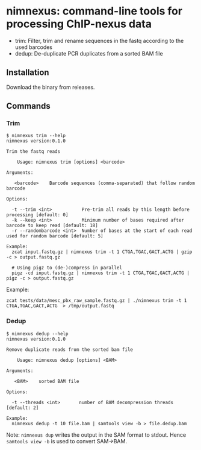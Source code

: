 # nimnexus: command-line tools for processing ChIP-nexus data

+ trim: Filter, trim and rename sequences in the fastq according to the used barcodes
+ dedup: De-duplicate PCR duplicates from a sorted BAM file

## Installation

Download the binary from releases.

## Commands
### Trim

```shell
$ nimnexus trim --help
nimnexus version:0.1.0

Trim the fastq reads

    Usage: nimnexus trim [options] <barcode>

Arguments:

   <barcode>    Barcode sequences (comma-separated) that follow random barcode

Options:

  -t --trim <int>           Pre-trim all reads by this length before processing [default: 0]
  -k --keep <int>           Minimum number of bases required after barcode to keep read [default: 18]
  -r --randombarcode <int>  Number of bases at the start of each read used for random barcode [default: 5]

Example:
  zcat input.fastq.gz | nimnexus trim -t 1 CTGA,TGAC,GACT,ACTG | gzip -c > output.fastq.gz

  # Using pigz to (de-)compress in parallel
  pigz -cd input.fastq.gz | nimnexus trim -t 1 CTGA,TGAC,GACT,ACTG | pigz -c > output.fastq.gz
```


Example:
```
zcat tests/data/mesc_pbx_raw_sample.fastq.gz | ./nimnexus trim -t 1 CTGA,TGAC,GACT,ACTG  > /tmp/output.fastq
```

### Dedup

```shell
$ nimnexus dedup --help
nimnexus version:0.1.0

Remove duplicate reads from the sorted bam file

    Usage: nimnexus dedup [options] <BAM>

Arguments:

   <BAM>    sorted BAM file

Options:

  -t --threads <int>       number of BAM decompression threads [default: 2]

Example:
  nimnexus dedup -t 10 file.bam | samtools view -b > file.dedup.bam
```

Note: `nimnexus dup` writes the output in the SAM format to stdout. Hence `samtools view -b` is used to convert SAM->BAM.
